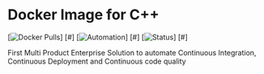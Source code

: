 # Docker Image for C++

[![Docker Pulls][pull-shield]] [#]
[![Automation][automated-shield]] [#]
[![Status][status-shield]] [#]

First Multi Product Enterprise Solution to automate Continuous Integration, Continuous Deployment and Continuous code quality

[pull-shield]: https://img.shields.io/docker/pulls/doevelopper/developmentplatform.svg
[pull]: https://img.shields.io/docker/pulls/doevelopper/developmentplatform.svg
[automated-shield]: https://img.shields.io/docker/automated/doevelopper/developmentplatform.svg
[automated]: https://img.shields.io/docker/automated/doevelopper/developmentplatform.svg
[status-shield]: https://img.shields.io/docker/status/doevelopper/developmentplatform.svg
[status]: https://img.shields.io/docker/status/doevelopper/developmentplatform.svg

